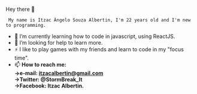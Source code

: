
Hey there 👋

     My name is Itzac Ângelo Souza Albertin, I'm 22 years old and I'm new to programming.

  - 🌱 I’m currently learning how to code in javascript, using ReactJS.
  - 🤔 I’m looking for help to learn more.
  - ⚡ I like to play games with my friends and learn to code in my "focus time".
  - 📫 <strong>How to reach me:
           </br>->e-mail: itzacalbertin@gmail.com
           </br>->Twitter: @StormBreak_It
           </br>->Facebook: Itzac Albertin.
